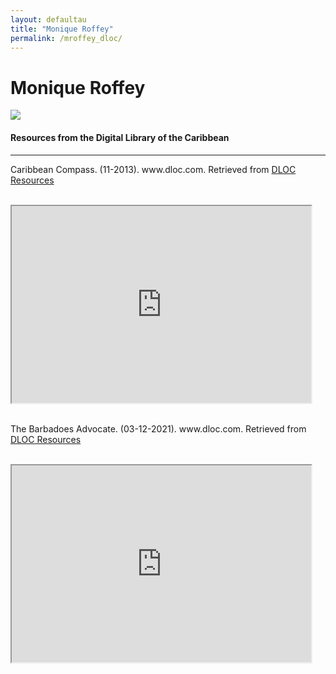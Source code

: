 ```yaml
---
layout: defaultau
title: "Monique Roffey"
permalink: /mroffey_dloc/
---
```

<!-- partial:index.partial.html -->
<div class="content">
    <h1>Monique Roffey</h1>
    <div class="quote">
        <div><img src="http://t3.gstatic.com/licensed-image?q=tbn:ANd9GcQ9EmSlEVMcvVCS-mGpDMRt3HdnmhcwAYM8Cv9zOSIY2ZVM5CptBUWsl-pgXPmokuft1-MDf6b2TNlXGPY" class="logo"></div>
    </div>
    <body>
    <h4>Resources from the Digital Library of the Caribbean</h4><hr>
    <div class="container-mt-5">
      <div class="row">
            <div class="col-md-6">
                <p>Caribbean Compass. (11-2013). www.dloc.com. Retrieved from <a href="https://www.dloc.com/UF00095627/00081/pdf" target="_blank">DLOC Resources</a></p><br>
                <iframe width="95%" height="315" src="https://www.dloc.com/UF00095627/00081/pdf"></iframe>
                <br>
                <br>
        </div>
      <div class="col-md-6">
            <p>The Barbadoes Advocate. (03-12-2021). www.dloc.com. Retrieved from <a href="https://www.dloc.com/UF00098964/05781/pdf" target="_blank">DLOC Resources</a></p><br>
            <iframe width="95%" height="315" src="https://www.dloc.com/UF00098964/05781/pdf"></iframe>
            <br>
            <br>
        </div>
        </div>
    </body> 
          </div>
  <!-- partial -->
<script src='https://cdnjs.cloudflare.com/ajax/libs/jquery/3.1.1/jquery.min.js'></script><script  src="{{ site.baseurl }}/assets/js/authorscript.js"></script>
